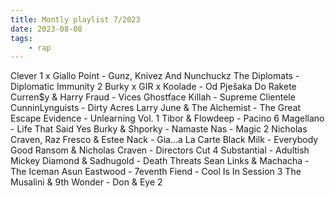 ```yaml
---
title: Montly playlist 7/2023
date: 2023-08-08
tags:
    - rap
---
```


Clever 1 x Giallo Point - Gunz, Knivez And Nunchuckz
The Diplomats - Diplomatic Immunity 2
Burky x GIR x Koolade - Od Pješaka Do Rakete
Curren$y & Harry Fraud - Vices
Ghostface Killah - Supreme Clientele
CunninLynguists - Dirty Acres
Larry June & The Alchemist - The Great Escape
Evidence - Unlearning Vol. 1
Tibor & Flowdeep - Pacino 6
Magellano - Life That Said Yes
Burky & Shporky - Namaste
Nas - Magic 2
Nicholas Craven, Raz Fresco & Estee Nack - Gia...a La Carte
Black Milk - Everybody Good
Ransom & Nicholas Craven - Directors Cut 4
Substantial - Adultish
Mickey Diamond & Sadhugold - Death Threats
Sean Links & Machacha - The Iceman
Asun Eastwood - 7eventh
Fiend - Cool Is In Session 3
The Musalini & 9th Wonder - Don & Eye 2
